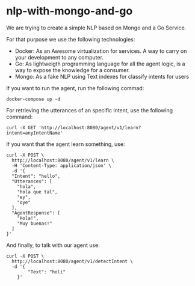 # nlp-with-mongo-and-go

We are trying to create a simple NLP based on Mongo and a Go Service.

For that purpose we use the following technologies:

* Docker: As an Awesome virtualization for services. A way to carry on your development to any computer.
* Go: As lightweigth programming language for all the agent logic, is a way to expose the knowledge for a consumer.
* Mongo: As a fake NLP using Text indexes for classify intents for users


If you want to run the agent, run the following commad:

```
docker-compose up -d
```

For retrieving the utterances of an specific intent, use the following command:

```
curl -X GET 'http://localhost:8080/agent/v1/learn?intent=anyIntentName'
```

If you want that the agent learn something, use:

```
curl -X POST \
  http://localhost:8080/agent/v1/learn \
  -H 'Content-Type: application/json' \
  -d '{
  "Intent": "hello",
  "Utterances": [
    "hola",
    "hola que tal",
    "ey",
    "oye"
  ],
  "AgentResponse": [
    "Hola!",
    "Muy buenas!"
  ]
}'
```


And finally, to talk with our agent use:

```
curl -X POST \
  http://localhost:8080/agent/v1/detectIntent \
  -d '{
        "Text": "holi" 
    }'
```
